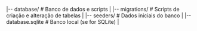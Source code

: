 |-- database/                 # Banco de dados e scripts
|   |-- migrations/           # Scripts de criação e alteração de tabelas
|   |-- seeders/              # Dados iniciais do banco
|   |-- database.sqlite       # Banco local (se for SQLite)
|